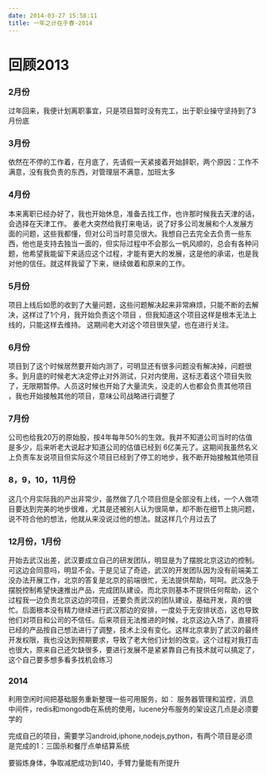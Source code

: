 ```yaml
---
date: 2014-03-27 15:58:11
title: 一年之计在于春-2014
---
```



# 回顾2013
### 2月份
过年回来，我便计划离职事宜，只是项目暂时没有完工，出于职业操守坚持到了3月份底
### 3月份
依然在不停的工作着，在月底了，先请假一天紧接着开始辞职，两个原因：工作不满意，没有我负责的东西，对管理层不满意，加班太多

### 4月份
本来离职已经办好了，我也开始休息，准备去找工作，也许那时候我去天津的话，会选择在天津工作。
姜老大突然给我打来电话，说了好多公司发展和个人发展方面的问题，这些我都懂，但对公司当时意见很大。我想自己去完全去负责一些东西，他也是支持去独当一面的，但实际过程中不会那么一帆风顺的，总会有各种问题，他希望我能留下来适应这个过程，才能有更大的发展，这是他的承诺，也是我对他的信任。就这样我留了下来，继续做着和原来的工作。

### 5月份
项目上线后如愿的收到了大量问题，这些问题解决起来非常麻烦，只能不断的去解决，这样过了1个月，我开始负责这个项目 ，但我知道这个项目这样是根本无法上线的，只能这样去维持。
这期间老大对这个项目很失望，也在进行关注。

### 6月份
项目到了这个时候居然要开始内测了，可明显还有很多问题没有解决掉，问题很多。到月底的时候老大决定停止对外测试，只对内使用，这标志着这个项目失败了，无限期暂停。人员这时候也开始了大量流失，没走的人也都会负责其他项目 ，我也开始接触其他的项目，意味公司战略进行调整了

### 7月份 
公司也给我20万的原始股，按4年每年50%的生效。我并不知道公司当时的估值是多少，后来听老大说起才知道公司的估值已经到 6亿美元了。这期间我虽然名义上负责车友说项目但实际这个项目已经到了停工的地步，我不断开始接触其他项目
### 8，9，10，11月份
这几个月实际我的产出非常少，虽然做了几个项目但是全部没有上线，一个人做项目要达到完美的地步很难，尤其是还被别人认为很简单，却不断在细节上挑问题，说不符合他的想法，他就从来没说过他的想法。就这样几个月过去了
### 12月份，1月份
开始去武汉出差，武汉要成立自己的研发团队，明显是为了摆脱北京这边的控制。可这边会同意吗，明显不会。于是见证了奇迹，武汉的开发团队因为没有前端美工没办法开展工作，北京的答复是北京的前端很忙，无法提供帮助，呵呵。武汉急于摆脱控制希望快速推出产品，完成团队建设。而北京则基本不提供任何帮助，这个过程我一边负责北京这边的项目，还要负责武汉的团队建设，基础开发，真的很忙。后面根本没有精力继续进行武汉那边的安排，一度处于无安排状态，这也导致他们对项目和公司的不信任。后来项目无法推进的时候，北京这边入场了，直接将已经的产品按自己想法进行了调整，技术上没有变化。这样北京拿到了武汉的最终开发权限，我也没达到预期要求，导致了老大他们计划的改变。这个过程对我打击也很大，原来自己还欠缺很多，要进行发展不是紧紧靠自己有技术就可以搞定了，这个自己要多想多看多找机会练习

### 2014
利用空闲时间把基础服务重新整理一些可用服务，如： 服务器管理和监控，消息中间件，redis和mongodb在系统的使用，lucene分布服务的架设这几点是必须要学的

完成自己的项目，需要学习android,iphone,nodejs,python，有两个项目是必须是完成的1：三国杀和餐厅点单结算系统

要锻炼身体，争取减肥成功到140，手臂力量能有所提升
